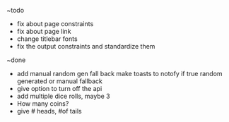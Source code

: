 ~todo
- fix about page constraints
- fix about page link
- change titlebar fonts
- fix the output constraints and standardize them

~done
- add manual random gen fall back make toasts to notofy if true random generated or manual fallback
- give option to turn off the api
- add multiple dice rolls, maybe 3
- How many coins?
- give # heads, #of tails
